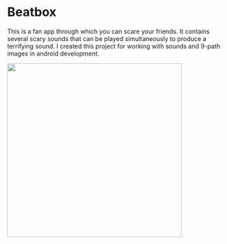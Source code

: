# Beatbox
This is a fan app through which you can scare your friends. It contains several scary sounds that can be played simultaneously to produce a terrifying sound. I created this project for working with sounds and 9-path images in android development.

<img height="400" src="https://user-images.githubusercontent.com/52744015/106488361-e4375380-64c8-11eb-99bf-a54013985fbb.png" />
